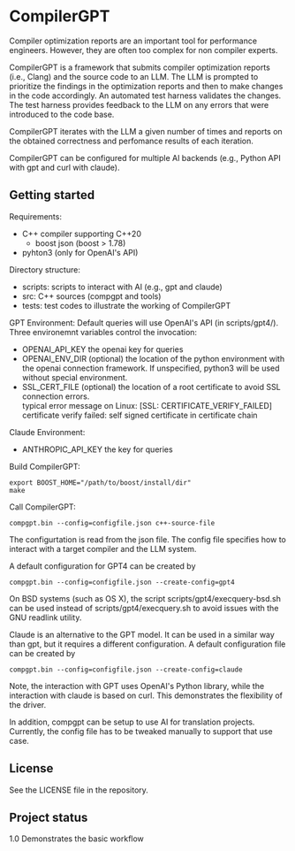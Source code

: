 # CompilerGPT

Compiler optimization reports are an important tool for performance engineers. However, they are often too complex for non compiler experts.

CompilerGPT is a framework that submits compiler optimization reports (i.e., Clang) and the source code to an LLM. The LLM is prompted to prioritize the findings in the optimization reports and then to make changes in the code accordingly. An automated test harness validates the changes. The test harness provides feedback to the LLM on any errors that were introduced to the code base.

CompilerGPT iterates with the LLM a given number of times and reports on the obtained correctness and perfomance results of each iteration.

CompilerGPT can be configured for multiple AI backends (e.g., Python API with gpt and curl with claude).

## Getting started

Requirements:
* C++ compiler supporting C++20
  + boost json (boost > 1.78)
* pyhton3 (only for OpenAI's API)

Directory structure:
* scripts: scripts to interact with AI (e.g., gpt and claude)
* src: C++ sources (compgpt and tools)
* tests: test codes to illustrate the working of CompilerGPT

GPT Environment: Default queries will use OpenAI's API (in scripts/gpt4/). Three environemnt variables control the invocation:
* OPENAI\_API\_KEY the openai key for queries
* OPENAI\_ENV\_DIR (optional) the location of the python environment with the openai connection framework. If unspecified, python3 will be used without special environment.
* SSL\_CERT\_FILE (optional) the location of a root certificate to avoid SSL connection errors.\
  typical error message on Linux:  \[SSL: CERTIFICATE\_VERIFY\_FAILED\] certificate verify failed: self signed certificate in certificate chain

Claude Environment:
* ANTHROPIC_API_KEY the key for queries


Build CompilerGPT:

    export BOOST_HOME="/path/to/boost/install/dir"
    make

Call CompilerGPT:

    compgpt.bin --config=configfile.json c++-source-file

The configurtation is read from the json file. The config file specifies how to interact with a target compiler and the LLM system.


A default configuration for GPT4 can be created by

    compgpt.bin --config=configfile.json --create-config=gpt4

On BSD systems (such as OS X), the script scripts/gpt4/execquery-bsd.sh can be used instead of scripts/gpt4/execquery.sh to avoid issues with the GNU readlink utility.

Claude is an alternative to the GPT model. It can be used in a similar way than gpt, but it requires a different configuration. A default configuration file can be created by

    compgpt.bin --config=configfile.json --create-config=claude

Note, the interaction with GPT uses OpenAI's Python library, while the interaction with
claude is based on curl. This demonstrates the flexibility of the driver.

In addition, compgpt can be setup to use AI for translation projects. Currently, the
config file has to be tweaked manually to support that use case.


## License
See the LICENSE file in the repository.

## Project status
1.0 Demonstrates the basic workflow

